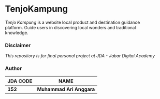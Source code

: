 # TenjoKampung
_Tenjo Kampung_ is a website local product and destination guidance platform. Guide users in discovering local wonders and traditional knowledge.

### Disclaimer
_This repository is for final personal project at JDA - Jabar Digital Academy_

### Author
| JDA CODE | NAME |
| --- | --- |
| **152** | **Muhammad Ari Anggara** |
